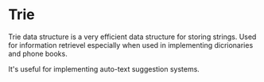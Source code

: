 # Trie

Trie data structure is a very efficient data structure for storing strings. Used for information retrievel especially when used in implementing dicrionaries and phone books.

It's useful for implementing auto-text suggestion systems.
